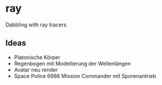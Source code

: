 # ray
Dabbling with ray tracers

## Ideas

- Platonische Körper
- Regenbogen mit Modellierung der Wellenlängen
- Avatar neu render
- Space Police 6986 Mission Commander mit Sporenantrieb
